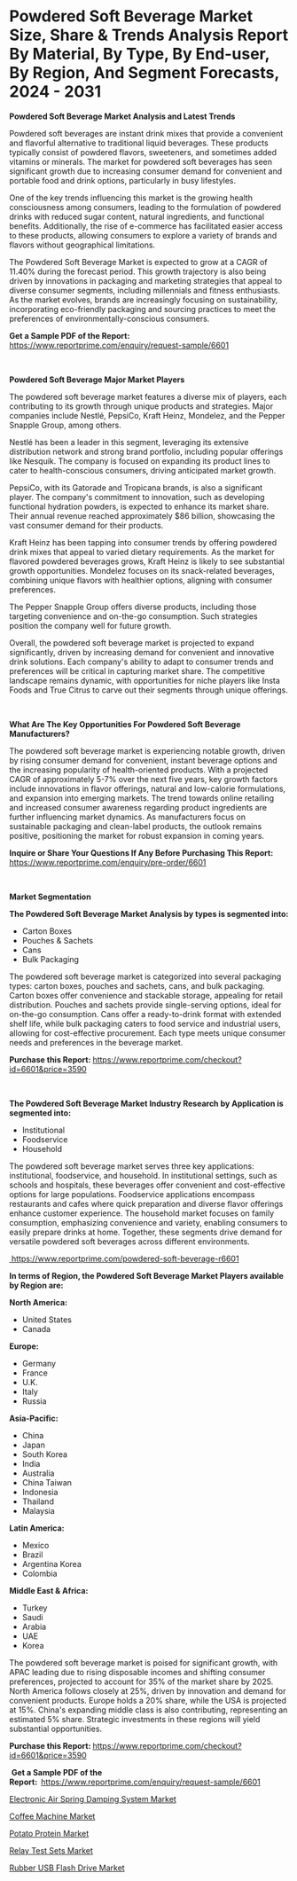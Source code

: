 <p><h1>Powdered Soft Beverage Market Size, Share & Trends Analysis Report By Material, By Type, By End-user, By Region, And Segment Forecasts, 2024 - 2031</h1></p><p><strong>Powdered Soft Beverage Market Analysis and Latest Trends</strong></p>
<p><p>Powdered soft beverages are instant drink mixes that provide a convenient and flavorful alternative to traditional liquid beverages. These products typically consist of powdered flavors, sweeteners, and sometimes added vitamins or minerals. The market for powdered soft beverages has seen significant growth due to increasing consumer demand for convenient and portable food and drink options, particularly in busy lifestyles.</p><p>One of the key trends influencing this market is the growing health consciousness among consumers, leading to the formulation of powdered drinks with reduced sugar content, natural ingredients, and functional benefits. Additionally, the rise of e-commerce has facilitated easier access to these products, allowing consumers to explore a variety of brands and flavors without geographical limitations. </p><p>The Powdered Soft Beverage Market is expected to grow at a CAGR of 11.40% during the forecast period. This growth trajectory is also being driven by innovations in packaging and marketing strategies that appeal to diverse consumer segments, including millennials and fitness enthusiasts. As the market evolves, brands are increasingly focusing on sustainability, incorporating eco-friendly packaging and sourcing practices to meet the preferences of environmentally-conscious consumers.</p></p>
<p><strong>Get a Sample PDF of the Report:&nbsp;</strong> <a href="https://www.reportprime.com/enquiry/request-sample/6601">https://www.reportprime.com/enquiry/request-sample/6601</a></p>
<p>&nbsp;</p>
<p><strong>Powdered Soft Beverage Major Market Players</strong></p>
<p><p>The powdered soft beverage market features a diverse mix of players, each contributing to its growth through unique products and strategies. Major companies include Nestlé, PepsiCo, Kraft Heinz, Mondelez, and the Pepper Snapple Group, among others.</p><p>Nestlé has been a leader in this segment, leveraging its extensive distribution network and strong brand portfolio, including popular offerings like Nesquik. The company is focused on expanding its product lines to cater to health-conscious consumers, driving anticipated market growth.</p><p>PepsiCo, with its Gatorade and Tropicana brands, is also a significant player. The company's commitment to innovation, such as developing functional hydration powders, is expected to enhance its market share. Their annual revenue reached approximately $86 billion, showcasing the vast consumer demand for their products.</p><p>Kraft Heinz has been tapping into consumer trends by offering powdered drink mixes that appeal to varied dietary requirements. As the market for flavored powdered beverages grows, Kraft Heinz is likely to see substantial growth opportunities. Mondelez focuses on its snack-related beverages, combining unique flavors with healthier options, aligning with consumer preferences.</p><p>The Pepper Snapple Group offers diverse products, including those targeting convenience and on-the-go consumption. Such strategies position the company well for future growth.</p><p>Overall, the powdered soft beverage market is projected to expand significantly, driven by increasing demand for convenient and innovative drink solutions. Each company's ability to adapt to consumer trends and preferences will be critical in capturing market share. The competitive landscape remains dynamic, with opportunities for niche players like Insta Foods and True Citrus to carve out their segments through unique offerings.</p></p>
<p>&nbsp;</p>
<p><strong>What Are The Key Opportunities For Powdered Soft Beverage Manufacturers?</strong></p>
<p><p>The powdered soft beverage market is experiencing notable growth, driven by rising consumer demand for convenient, instant beverage options and the increasing popularity of health-oriented products. With a projected CAGR of approximately 5-7% over the next five years, key growth factors include innovations in flavor offerings, natural and low-calorie formulations, and expansion into emerging markets. The trend towards online retailing and increased consumer awareness regarding product ingredients are further influencing market dynamics. As manufacturers focus on sustainable packaging and clean-label products, the outlook remains positive, positioning the market for robust expansion in coming years.</p></p>
<p><strong>Inquire or Share Your Questions If Any Before Purchasing This Report:</strong> <a href="https://www.reportprime.com/enquiry/pre-order/6601">https://www.reportprime.com/enquiry/pre-order/6601</a></p>
<p>&nbsp;</p>
<p><strong>Market Segmentation</strong></p>
<p><strong>The Powdered Soft Beverage Market Analysis by types is segmented into:</strong></p>
<p><ul><li>Carton Boxes</li><li>Pouches & Sachets</li><li>Cans</li><li>Bulk Packaging</li></ul></p>
<p><p>The powdered soft beverage market is categorized into several packaging types: carton boxes, pouches and sachets, cans, and bulk packaging. Carton boxes offer convenience and stackable storage, appealing for retail distribution. Pouches and sachets provide single-serving options, ideal for on-the-go consumption. Cans offer a ready-to-drink format with extended shelf life, while bulk packaging caters to food service and industrial users, allowing for cost-effective procurement. Each type meets unique consumer needs and preferences in the beverage market.</p></p>
<p><strong>Purchase this Report:&nbsp;</strong><a href="https://www.reportprime.com/checkout?id=6601&price=3590">https://www.reportprime.com/checkout?id=6601&price=3590</a></p>
<p>&nbsp;</p>
<p><strong>The Powdered Soft Beverage Market Industry Research by Application is segmented into:</strong></p>
<p><ul><li>Institutional</li><li>Foodservice</li><li>Household</li></ul></p>
<p><p>The powdered soft beverage market serves three key applications: institutional, foodservice, and household. In institutional settings, such as schools and hospitals, these beverages offer convenient and cost-effective options for large populations. Foodservice applications encompass restaurants and cafes where quick preparation and diverse flavor offerings enhance customer experience. The household market focuses on family consumption, emphasizing convenience and variety, enabling consumers to easily prepare drinks at home. Together, these segments drive demand for versatile powdered soft beverages across different environments.</p></p>
<p><a href="https://www.reportprime.com/powdered-soft-beverage-r6601">&nbsp;https://www.reportprime.com/powdered-soft-beverage-r6601</a></p>
<p><strong>In terms of Region, the Powdered Soft Beverage Market Players available by Region are:</strong></p>
<p>
    <p> <strong> North America: </strong>
        <ul>
            <li>United States</li>
            <li>Canada</li>
        </ul>
        </p> 
    <p> <strong> Europe: </strong>
        <ul>
            <li>Germany</li>
            <li>France</li>
            <li>U.K.</li>
            <li>Italy</li>
            <li>Russia</li>
        </ul>
        </p> 
    <p> <strong> Asia-Pacific: </strong>
        <ul>
            <li>China</li>
            <li>Japan</li>
            <li>South Korea</li>
            <li>India</li>
            <li>Australia</li>
            <li>China Taiwan</li>
            <li>Indonesia</li>
            <li>Thailand</li>
            <li>Malaysia</li>
        </ul>
        </p> 
    <p> <strong> Latin America: </strong>
        <ul>
            <li>Mexico</li>
            <li>Brazil</li>
            <li>Argentina Korea</li>
            <li>Colombia</li>
        </ul>
        </p> 
    <p> <strong> Middle East & Africa: </strong>
        <ul>
            <li>Turkey</li>
            <li>Saudi</li>
            <li>Arabia</li>
            <li>UAE</li>
            <li>Korea</li>
        </ul>
    </p>
    </p>
<p><p>The powdered soft beverage market is poised for significant growth, with APAC leading due to rising disposable incomes and shifting consumer preferences, projected to account for 35% of the market share by 2025. North America follows closely at 25%, driven by innovation and demand for convenient products. Europe holds a 20% share, while the USA is projected at 15%. China's expanding middle class is also contributing, representing an estimated 5% share. Strategic investments in these regions will yield substantial opportunities.</p></p>
<p><strong>Purchase this Report: </strong><a href="https://www.reportprime.com/checkout?id=6601&price=3590">https://www.reportprime.com/checkout?id=6601&price=3590</a></p>
<p>&nbsp;<strong>Get a Sample PDF of the Report:&nbsp;&nbsp;</strong><a href="https://www.reportprime.com/enquiry/request-sample/6601">https://www.reportprime.com/enquiry/request-sample/6601</a></p>
<p><strong></strong></p>
<p><p><a href="https://issuu.com/reportprime-2/docs/electronic-air-spring-damping-syste_670e20baa22637">Electronic Air Spring Damping System Market</a></p><p><a href="https://www.linkedin.com/pulse/global-coffee-machine-market-opportunities-forecast-0thqe?trackingId=nRT37EHzT7SkLBjfn1uO4A%3D%3D">Coffee Machine Market</a></p><p><a href="https://www.linkedin.com/pulse/potato-protein-market-trends-analysis-opportunities-challenges-tzzkf?trackingId=GEOr8Mm5QI2Vok4zMfseJw%3D%3D">Potato Protein Market</a></p><p><a href="https://medium.com/@swilliamn8765/relay-test-sets-market-investigation-industry-evolution-and-forecast-till-2031-e292e9b4c163">Relay Test Sets Market</a></p><p><a href="https://medium.com/@swilliamn8765/an-in-depth-analysis-of-the-global-rubber-usb-flash-drive-market-scope-and-its-rapid-growing-4-8-b3eca63c0ee1">Rubber USB Flash Drive Market</a></p></p>